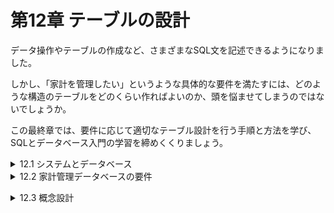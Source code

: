 # 第12章 テーブルの設計
データ操作やテーブルの作成など、さまざまなSQL文を記述できるようになりました。

しかし、「家計を管理したい」というような具体的な要件を満たすには、どのような構造のテーブルをどのくらい作ればよいのか、頭を悩ませてしまうのではないでしょうか。

この最終章では、要件に応じて適切なテーブル設計を行う手順と方法を学び、SQLとデータベース入門の学習を締めくくりましょう。

<details><summary>12.1 システムとデータベース</summary>

### 12.1.1 システム化と要件
現代の社会生活の至る所で、情報システムは欠かせない存在になっています。システム化によって、かつては人力で行っていた処理をプログラムが行うようになり、紙の帳簿などに記録していたものはコンピュータ上のデータベースに保存するようになりました。

しかし、昔と現代で「まったく変わっていないもの」があります。それは、「お金の入出金を管理したい」という両替商(銀行)の要件(requirements)です。現代社会では、要件の実現手段が「人と紙」から「ATMプログラムとデータベース」に置き換わったにすぎません。

いざ、家計管理データベースを作ろうとしたものの、すぐに壁にぶつかってしまいます。「具体的になにをしたらいいのかわからない」。この段階でデータベースをうまく作れない理由は2つあります。
- **理由1 家計管理の要件を知らない**
    - そもそもどのような家計管理をしたいのか、現在どのように管理しているのかをよく知りません。家計に関するどんな情報を管理すれば要件を満たせるかがわからないため、当然「どのようなテーブルを作ればよいか」も決めることができません。
        
        **先ずは、「データベースを使ってどんな家計管理をしたいか」という要件をしっかり聞き出さなければなりません**。
        
- **理由2 要件をテーブル設計に落とし込む方法を知らない**
    - 要件を聞き出せたとして、その内容は「毎月の入出金の合計を一覧で見られるようにしたい」「システムは夫妻2人で使えるようにしたい」のような曖昧なものでしょう。つまり、要件をただ聞いただけでは「具体的にどんなテーブルを作ればよいか」までは明らかにならないのです。
        
        もちろん要件を意識しながらなんとなくテーブルを作ってみるという方法も考えられますが、しっかりとした根拠のないまま経験や感、度胸で作ったデータベースが、速くて、便利で、安全である確率は極めて低いでしょう。
        
        **聞き出した要件を優れたテーブル設計に確実に変換できる手法や手順を学ばなければならないのです**。
- **データベースを用いたシステムを開発するには**
    
    SQLやDBMSの機能に関する知識だけでは、データベースを用いたシステムは開発できない。要件をしっかりと理解し、その要件をデータベース設計に適切に落とし込むための方法論を活用しなければならない。

### 12.1.2 データベース設計の流れ
システム開発の一環としてデータベースを作ろうとする場合、私たちは何をすればよいのでしょうか。それを明らかにするには、先ず私たちが使える材料(INPUT)と、作るべきもの(OUTPUT)を明確にすることが大切です。

**お客様の用件を訊き**→INPUT→**データベース設計作業**→OUTPUT→**必要なテーブルを持つデータベース**

最初に行うことは用件聴取(インタビュー)です。お客様から用件を聞き出すことは、私たちエンジニアにとって非常に大切な作業です。
インタビューした要件は、後からでも確認しやすいように一覧表にまとめるとよいでしょう。これを材料として、最終的には、必要十分なテーブルを内部に持つデータベースを作ります。
各テーブルは、CREATE TABLE文やCREATE INDEX文などの複数のDDL文を実行すれば作ることができますので、成果物はDDL文と考えてもよいでしょう。
- **データベース構築のINPUTとOUTPUT**
    
    INPUT：要件の一覧表(お客様から聴取したもの)
    
    OUTPUT：一連のDDL文(実行すれば必要十分なテーブルが生成されるもの)
問題は、どのような手順でどのような作業をすれば、このINPUTからOUTPUTを生み出せるかです。これまでもたくさんの先人がさまざまな方法を試してきましたが、その多くに共通するのが次ページ図12-4のような流れです。

先ずは概要をイメージしておきましょう。
- **概念設計**
    - 管理すべき情報はどのようなものなのかを整理します。データベースやシステムに関することは考えず、要件に登場する情報だけをざっくりと把握します。例えば、家計管理データベースであれば、扱うべき情報として「利用者情報」や「入出金情報」などがあることを明確にします。また、情報間で関連がある場合、どのような関係があるかも合わせて整理します。
- **論理設計**
    - 概念設計で明らかになった各情報について、RDBを使う前提で構造を整理し、詳しく具体化していきます。論理設計では「どのようなテーブルを作り、それぞれのテーブルにどのような列を作るか」まで明らかにすれば十分です。型や制約など、付随的な部分については考えません。
- **物理設計**
    - 特定のDBMS製品(例えばOracle DB)をつ使う前提に立ち、論理設計で明らかになった各テーブルについて、その内容を詳しく具体化していきます。全てのテーブルの全ての列について、型、インデックス、制約、デフォルト値など、テーブル作成に必要な全ての要素を確定させます。この物理設計に基づいて、CREATE TABLE文などを含む一連のDDL文を作成し、最終的にデータベース内にテーブルを作成することができます。</details>

<details><summary>12.2 家計管理データベースの要件</summary>

### 12.2.1 立花いずみの要件
お客様にインタビューして、次のような案件を聞き出すことができました。

- 立花いずみの案件
    - 毎日のお金の出入りを記録したい(家計簿の高機能版)。
    - 利用者は家族全員で、それぞれ自分の入出金の行為を記録できるようにしたい。また、現在の家族は2人だが、将来増える可能性も考慮したい。
    - 費目の種類は後から追加できるようにしたい。
    - 費目によって「入金」か「出金」のいずれかが決まっている。
    - 1回の行為で、複数の入出金が発生する場合についても、その明細(費目と入出金の金額)をきちんと分けて記録したい。
    - 例えば、「大家さんに家賃を振り込んだ」場合、次のように記録したい。

| 行為の日付 | 行為の内容 | 費目 | 入出金額 |
| --- | --- | --- | --- |
| 2018-04-10 | 家賃を振り込んだ | 住居日 | 70,000 |
|  |  | 振込手数料 | 525 |

- 1回の行為の中に、同じ費目の明細を複数作ることは許さない。例えば、「住居費」の明細を2つ含む行為は記録できない。
- 将来的にはさまざまな集計をしたいけど、今はいらない。
- 入力時には入力ミスを防ぐ仕組みが欲しい。

### 12.2.2 立花コウジの要件
立花いずみの夫である立花コウジさんから次のような要件をお願いされたようです。
- 「利用者別の費目ごとの合計金額」を集計して、例えば次のように表示したい。

| 利用者名 | 費目名 | 合計金額 |
| --- | --- | --- |
| 立花いずみ | 給与 | 871,900 |
| 立花いずみ | 住居費 | 238,800 |
| 立花コウジ | 給与 | 921,900 |
| 立花コウジ | 住居費 | 238,800 |

- できれば、入出金行為に色々なタグを付けたい。タグの内容は「いいね！」「ムダ遣い！」「反省中」などで、後から追加できるようにしたい。また、タグは、どの利用者が付けたものかをわかるようにし、自分の入出金行為にも、自分以外の入出金行為にも付けることができるようにしたい。
要件を抱えているお客様が複数いる場合は特に注意が必要です。別の相手にインタビューをすると新たな用件が出てきて、概念設計の結果が変わってしまう可能性があるからです。特に他の要件と矛盾する用件が出てきた場合は、お客様同士で話し合い、どのようにするのかを決定してもらわなければなりません。

### 12.2.3 既存の家計管理ノート
夫妻が現在記録している家計管理ノートを材料として仕入れてきました。既に紙などを使って情報を管理している場合、それを入手しておくとテーブル設計の補助資料として活用することができます。</details>


<details><summary>12.3 概念設計</summary>

### 12.3.1 概念設計ですること

